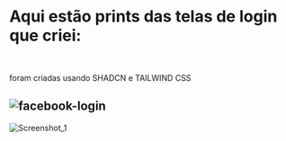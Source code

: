 <h1>Aqui estão prints das telas de login que criei:</h1>
<br>
<p>foram criadas usando SHADCN e TAILWIND CSS</p>

![facebook-login](https://github.com/Luiz-HQ/Login-Interface/assets/127171558/ce037ce9-f49b-47dc-be46-543092613c37)
---------------------------------------------------------------------------------------------------------------------
![Screenshot_1](https://github.com/Luiz-HQ/Login-Interface/assets/127171558/b981b1e9-fbd8-4450-9edf-fd9e42397031)
